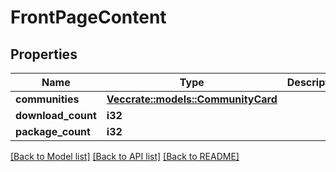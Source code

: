 # FrontPageContent

## Properties

Name | Type | Description | Notes
------------ | ------------- | ------------- | -------------
**communities** | [**Vec<crate::models::CommunityCard>**](CommunityCard.md) |  | 
**download_count** | **i32** |  | 
**package_count** | **i32** |  | 

[[Back to Model list]](../README.md#documentation-for-models) [[Back to API list]](../README.md#documentation-for-api-endpoints) [[Back to README]](../README.md)


